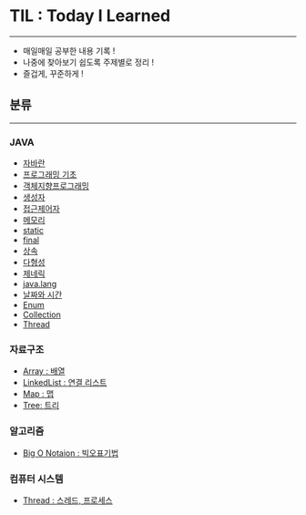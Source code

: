 # TIL : Today I Learned

---
- 매일매일 공부한 내용 기록 !
- 나중에 찾아보기 쉽도록 주제별로 정리 !
- 즐겁게, 꾸준하게 !


## 분류

---

### JAVA

- [자바란](./Java/Java.md)
- [프로그래밍 기초](./Java/Basic.md)
- [객체지향프로그래밍](./Java/OOP.md)
- [생성자](./Java/Memory.md)
- [접근제어자](./Java/AccessModifier.md)
- [메모리](./Java/Memory.md)
- [static](./Java/Static.md)
- [final](./Java/Final.md)
- [상속](./Java/Extends.md)
- [다형성](./Java/Polymorphism.md)
- [제네릭](./Java/Generic.md)
- [java.lang](./Java/JavaLang.md)
- [날짜와 시간](./Java/DateAndTime.md)
- [Enum](./Java/Enum.md)
- [Collection](./Java/Collection.md)
- [Thread](./Java/Thread.md)

### 자료구조
- [Array : 배열](./DataStructure/Array.md)
- [LinkedList : 연결 리스트](./DataStructure/LinkedList.md)
- [Map : 맵](./DataStructure/Map.md)
- [Tree: 트리](./DataStructure/Tree.md)

### 알고리즘
- [Big O Notaion : 빅오표기법](./Algorithm/BigONotation.md)

### 컴퓨터 시스템
- [Thread : 스레드, 프로세스](./System/Thread.md)